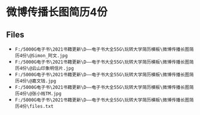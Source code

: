 # 微博传播长图简历4份

## Files

- `F:/5000G电子书\2021书籍更新\D——电子书大全55G\玩转大学简历模板\微博传播长图简历4份\@Simon_阿文.jpg`
- `F:/5000G电子书\2021书籍更新\D——电子书大全55G\玩转大学简历模板\微博传播长图简历4份\@云山印象明信片.jpg`
- `F:/5000G电子书\2021书籍更新\D——电子书大全55G\玩转大学简历模板\微博传播长图简历4份\@嘉文钱.jpg`
- `F:/5000G电子书\2021书籍更新\D——电子书大全55G\玩转大学简历模板\微博传播长图简历4份\@张小贱TM.jpg`
- `F:/5000G电子书\2021书籍更新\D——电子书大全55G\玩转大学简历模板\微博传播长图简历4份\files.txt`

